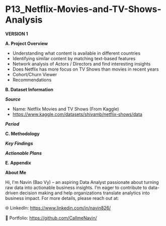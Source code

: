 # P13_Netflix-Movies-and-TV-Shows-Analysis

**VERSION 1**

**A. Project Overview**

- Understanding what content is available in different countries
- Identifying similar content by matching text-based features
- Network analysis of Actors / Directors and find interesting insights
- Does Netflix has more focus on TV Shows than movies in recent years
- Cohort/Churn Viewer
- Recommendations

**B. Dataset Information**

_**Source**_

- Name: Netflix Movies and TV Shows (From Kaggle)
- https://www.kaggle.com/datasets/shivamb/netflix-shows/data 

_**Period**_

**C. Methodology**

_**Key Findings**_

_**Actionable Plans**_

**E. Appendix**

**About Me**

Hi, I'm Navin (Bao Vy) – an aspiring Data Analyst passionate about turning raw data into actionable business insights. I’m eager to contribute to data-driven decision making and help organizations translate analytics into business impact. For more details, please reach out at:

🌐 LinkedIn: https://www.linkedin.com/in/navin826/

📂 Portfolio: https://github.com/CallmeNavin/
